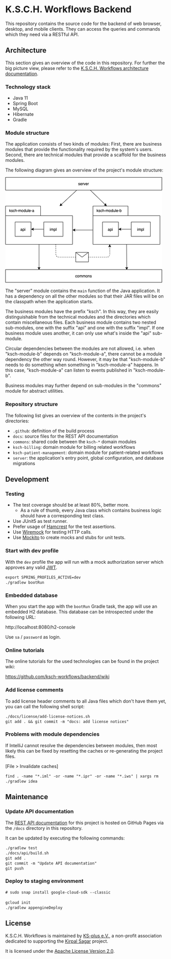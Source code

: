 # K.S.C.H. Workflows Backend

This repository contains the source code for the backend of web browser, desktop, and mobile clients.
They can access the queries and commands which they need via a RESTful API.

## Architecture

This section gives an overview of the code in this repository.
For further the big picture view, please refer to the [K.S.C.H. Workflows architecture documentation](https://ksch-workflows.github.io/arc42).

### Technology stack

- Java 11
- Spring Boot
- MySQL
- Hibernate
- Gradle

### Module structure

The application consists of two kinds of modules:
First, there are business modules that provide the functionality required by the system's users.
Second, there are technical modules that provide a scaffold for the business modules.

The following diagram gives an overview of the project's module structure:

![module structure](docs/img/modules.png)

The "server" module contains the `main` function of the Java application.
It has a dependency on all the other modules so that their JAR files will be on the classpath when the application starts.

The business modules have the prefix "ksch".
In this way, they are easily distinguishable from the technical modules and the directories which contain miscellaneous files.
Each business module contains two nested sub-modules, one with the suffix "api" and one with the suffix "impl".
If one business module uses another, it can only use what's inside the "api" sub-module.

Circular dependencies between the modules are not allowed, i.e. when "ksch-module-b" depends on "ksch-module-a", there cannot be a module dependency the other way round.
However, it may be that "ksch-module-b" needs to do something when something in "ksch-module-a" happens.
In this case, "ksch-module-a" can listen to events published in "ksch-module-b".

Business modules may further depend on sub-modules in the "commons" module for abstract utilities.

### Repository structure

The following list gives an overview of the contents in the project's directories:

- `.github`: definition of the build process
- `docs`: source files for the REST API documentation
- `commons`: shared code between the `ksch-*` domain modules
- `ksch-billing`: domain module for billing related workflows
- `ksch-patient-management`: domain module for patient-related workflows
- `server`: the application's entry point, global configuration, and database migrations

## Development

### Testing

- The test coverage should be at least 80%, better more.
    - As a rule of thumb, every Java class which contains business logic should have a corresponding test class.
- Use JUnit5 as test runner.
- Prefer usage of [Hamcrest](http://hamcrest.org/JavaHamcrest/tutorial) for the test assertions.
- Use [Wiremock](https://wiremock.org/docs/junit-jupiter/) for testing HTTP calls.
- Use [Mockito](https://stackoverflow.com/a/40962941/2339010) to create mocks and stubs for unit tests.

### Start with dev profile

With the `dev` profile the app will run with a mock authorization server which approves any valid [JWT](https://jwt.io/).

```
export SPRING_PROFILES_ACTIVE=dev
./gradlew bootRun
```

### Embedded database

When you start the app with the `bootRun` Gradle task, the app will use an embedded H2 database.
This database can be introspected under the following URL:

http://localhost:8080/h2-console

Use `sa` / `password` as login.

### Online tutorials

The online tutorials for the used technologies can be found in the project wiki:

https://github.com/ksch-workflows/backend/wiki

### Add license comments

To add license header comments to all Java files which don't have them yet, you
can call the following shell script:

```
./docs/license/add-license-notices.sh
git add . && git commit -m "docs: add license notices"
```

### Problems with module dependencies

If IntelliJ cannot resolve the dependencies between modules, then most likely this can be fixed by resetting
the caches or re-generating the project files.

[File > Invalidate caches]

```
find . -name "*.iml" -or -name "*.ipr" -or -name "*.iws" | xargs rm
./gradlew idea
```

## Maintenance

### Update API documentation

The [REST API documentation](https://ksch-workflows.github.io/backend/) for this project is hosted on GitHub
Pages via the `/docs` directory in this repository.

It can be updated by executing the following commands:

```
./gradlew test
./docs/api/build.sh
git add .
git commit -m "Update API documentation"
git push
```

### Deploy to staging environment

```
# sudo snap install google-cloud-sdk --classic

gcloud init
./gradlew appengineDeploy
```

## License

K.S.C.H. Workflows is maintained by [KS-plus e.V.](https://ks-plus.org/en/welcome/),
a non-profit association dedicated to supporting the [Kirpal Sagar](https://kirpal-sagar.org/en/welcome/) project.

It is licensed under the [Apache License Version 2.0](https://github.com/ksch-workflows/ksch-workflows/blob/master/LICENSE).

